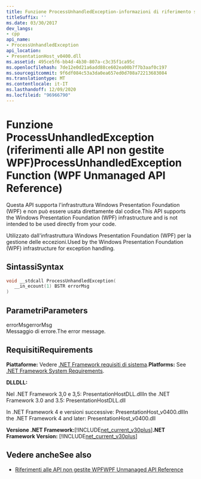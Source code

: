 ```yaml
---
title: Funzione ProcessUnhandledException-informazioni di riferimento sulle API WPF non gestite
titleSuffix: ''
ms.date: 03/30/2017
dev_langs:
- cpp
api_name:
- ProcessUnhandledException
api_location:
- PresentationHost_v0400.dll
ms.assetid: 495ce5f6-bb4d-4b30-807a-c3c35f1ca95c
ms.openlocfilehash: 7de12e0d21a6add88ce602ea00b7f7b3aaf0c197
ms.sourcegitcommit: 9f6df084c53a3da0ea657ed0d708a72213683084
ms.translationtype: MT
ms.contentlocale: it-IT
ms.lasthandoff: 12/09/2020
ms.locfileid: "96966790"
---
```

# <a name="processunhandledexception-function-wpf-unmanaged-api-reference"></a><span data-ttu-id="1454c-102">Funzione ProcessUnhandledException (riferimenti alle API non gestite WPF)</span><span class="sxs-lookup"><span data-stu-id="1454c-102">ProcessUnhandledException Function (WPF Unmanaged API Reference)</span></span>
<span data-ttu-id="1454c-103">Questa API supporta l'infrastruttura Windows Presentation Foundation (WPF) e non può essere usata direttamente dal codice.</span><span class="sxs-lookup"><span data-stu-id="1454c-103">This API supports the Windows Presentation Foundation (WPF) infrastructure and is not intended to be used directly from your code.</span></span>  
  
 <span data-ttu-id="1454c-104">Utilizzato dall'infrastruttura Windows Presentation Foundation (WPF) per la gestione delle eccezioni.</span><span class="sxs-lookup"><span data-stu-id="1454c-104">Used by the Windows Presentation Foundation (WPF) infrastructure for exception handling.</span></span>  
  
## <a name="syntax"></a><span data-ttu-id="1454c-105">Sintassi</span><span class="sxs-lookup"><span data-stu-id="1454c-105">Syntax</span></span>  
  
```cpp  
void __stdcall ProcessUnhandledException(  
   __in_ecount(1) BSTR errorMsg  
)  
```  
  
## <a name="parameters"></a><span data-ttu-id="1454c-106">Parametri</span><span class="sxs-lookup"><span data-stu-id="1454c-106">Parameters</span></span>  
 <span data-ttu-id="1454c-107">errorMsg</span><span class="sxs-lookup"><span data-stu-id="1454c-107">errorMsg</span></span>  
 <span data-ttu-id="1454c-108">Messaggio di errore.</span><span class="sxs-lookup"><span data-stu-id="1454c-108">The error message.</span></span>  
  
## <a name="requirements"></a><span data-ttu-id="1454c-109">Requisiti</span><span class="sxs-lookup"><span data-stu-id="1454c-109">Requirements</span></span>  
 <span data-ttu-id="1454c-110">**Piattaforme:** Vedere [.NET Framework requisiti di sistema](/dotnet/framework/get-started/system-requirements).</span><span class="sxs-lookup"><span data-stu-id="1454c-110">**Platforms:** See [.NET Framework System Requirements](/dotnet/framework/get-started/system-requirements).</span></span>  
  
 <span data-ttu-id="1454c-111">**DLL**</span><span class="sxs-lookup"><span data-stu-id="1454c-111">**DLL:**</span></span>  
  
 <span data-ttu-id="1454c-112">Nel .NET Framework 3,0 e 3,5: PresentationHostDLL.dll</span><span class="sxs-lookup"><span data-stu-id="1454c-112">In the .NET Framework 3.0 and 3.5: PresentationHostDLL.dll</span></span>  
  
 <span data-ttu-id="1454c-113">In .NET Framework 4 e versioni successive: PresentationHost_v0400.dll</span><span class="sxs-lookup"><span data-stu-id="1454c-113">In the .NET Framework 4 and later: PresentationHost_v0400.dll</span></span>  
  
 <span data-ttu-id="1454c-114">**Versione .NET Framework:**[!INCLUDE[net_current_v30plus](../../../includes/net-current-v30plus-md.md)]</span><span class="sxs-lookup"><span data-stu-id="1454c-114">**.NET Framework Version:** [!INCLUDE[net_current_v30plus](../../../includes/net-current-v30plus-md.md)]</span></span>  
  
## <a name="see-also"></a><span data-ttu-id="1454c-115">Vedere anche</span><span class="sxs-lookup"><span data-stu-id="1454c-115">See also</span></span>

- [<span data-ttu-id="1454c-116">Riferimenti alle API non gestite WPF</span><span class="sxs-lookup"><span data-stu-id="1454c-116">WPF Unmanaged API Reference</span></span>](wpf-unmanaged-api-reference.md)
